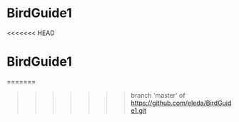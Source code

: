 # BirdGuide1
<<<<<<< HEAD
# BirdGuide1
=======
>>>>>>> branch 'master' of https://github.com/eleda/BirdGuide1.git
